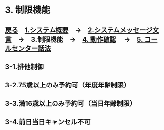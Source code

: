 # 3. 制限機能
## [戻る](https://github.com/78tch/VaccineYoyaku)　[1.システム概要](https://github.com/78tch/VaccineYoyaku/blob/main/1About/1-1About.md)　→　[2.システムメッセージ文言](https://github.com/78tch/VaccineYoyaku/blob/main/2SystemMessage/2-1LINE.md)　→　3.制限機能　→　[4. 動作確認](https://github.com/78tch/VaccineYoyaku/blob/main/4Check/4-1Check.md) 　→　[5. コールセンター話法](https://github.com/78tch/VaccineYoyaku/blob/main/5CallCenter/5-1CallCenter.md)  

## 3-1.排他制御
## 3-2.75歳以上のみ予約可（年度年齢制限）
## 3-3.満16歳以上のみ予約可（当日年齢制限）
## 3-4.前日当日キャンセル不可